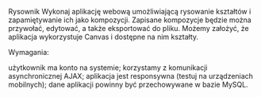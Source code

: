 Rysownik
Wykonaj aplikację webową umożliwiającą rysowanie kształtów i zapamiętywanie ich jako kompozycji.
Zapisane kompozycje będzie można przywołać, edytować, a także eksportować do pliku.
Możemy założyć, że aplikacja wykorzystuje Canvas i dostępne na nim kształty.


Wymagania:

użytkownik ma konto na systemie;
korzystamy z komunikacji asynchronicznej AJAX;
aplikacja jest responsywna (testuj na urządzeniach mobilnych);
dane aplikacji powinny być przechowywane w bazie MySQL.

